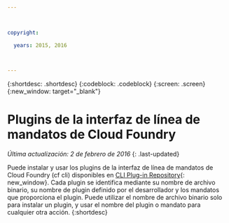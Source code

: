 ```yaml
---

 

copyright:

  years: 2015, 2016

 

---
```


{:shortdesc: .shortdesc}
{:codeblock: .codeblock}
{:screen: .screen}
{:new_window: target="_blank"}

# Plugins de la interfaz de línea de mandatos de Cloud Foundry

*Última actualización: 2 de febrero de 2016*
{: .last-updated}

Puede instalar y usar los plugins de la interfaz de línea de mandatos de Cloud Foundry (cf cli) disponibles en
[CLI Plug-in Repository](http://plugins.{DomainName}/){: new_window}. Cada plugin se identifica mediante su nombre de
archivo binario, su nombre de plugin definido por el desarrollador y los mandatos que proporciona el plugin. Puede utilizar
el nombre de archivo binario solo para instalar un plugin, y usar el nombre del plugin o mandato para cualquier otra acción.
{:shortdesc}

